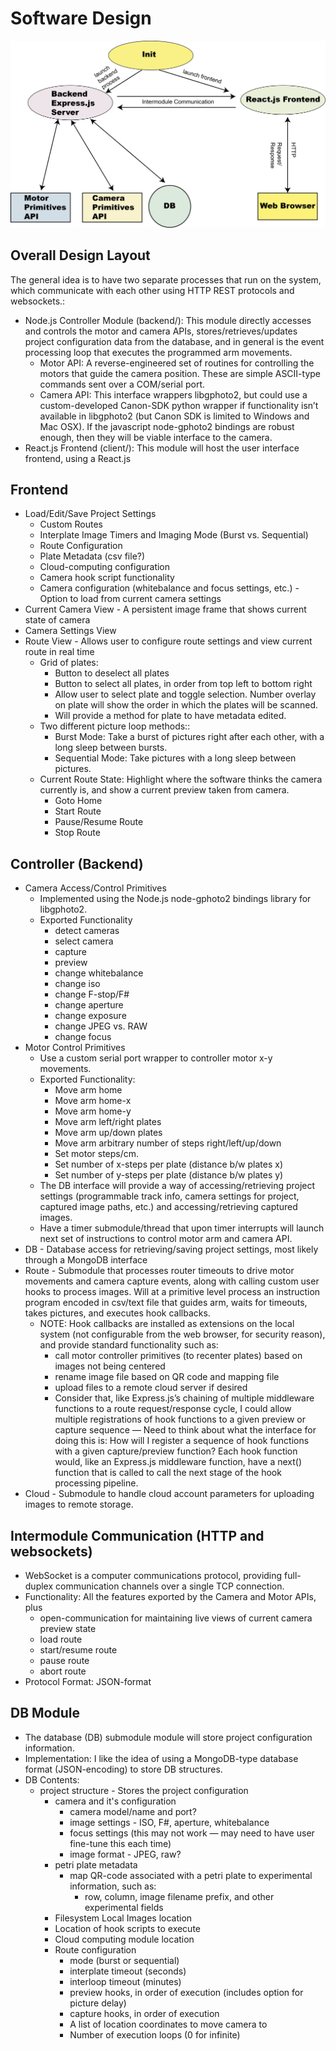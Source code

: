 # Software Design

![High Level Design](https://github.com/bliptrip/Awesom-O/blob/master/design/Awesome-O_HighDesign.png)

## Overall Design Layout
The general idea is to have two separate processes that run on the system, which communicate with each other using HTTP REST protocols and websockets.:
* Node.js Controller Module (backend/): This module directly accesses and controls the motor and camera APIs, stores/retrieves/updates project configuration data from the database, and in general is the event processing loop that executes the programmed arm movements.
    * Motor API: A reverse-engineered set of routines for controlling the motors that guide the camera position.  These are simple ASCII-type commands sent over a COM/serial port.
    * Camera API: This interface wrappers libgphoto2, but could use a custom-developed Canon-SDK python wrapper if functionality isn’t available in libgphoto2 (but Canon SDK is limited to Windows and Mac OSX).  If the javascript node-gphoto2 bindings
    are robust enough, then they will be viable interface to the camera.
* React.js Frontend (client/): This module will host the user interface frontend, using a React.js 

## Frontend
* Load/Edit/Save Project Settings
    * Custom Routes
    * Interplate Image Timers and Imaging Mode (Burst vs. Sequential)
    * Route Configuration
    * Plate Metadata (csv file?)
    * Cloud-computing configuration
    * Camera hook script functionality
    * Camera configuration (whitebalance and focus settings, etc.) - Option to load from current camera settings
* Current Camera View - A persistent image frame that shows current state of camera
* Camera Settings View
* Route View - Allows user to configure route settings and view current route in real time
    * Grid of plates:
        * Button to deselect all plates
        * Button to select all plates, in order from top left to bottom right
        * Allow user to select plate and toggle selection.  Number overlay on plate will show the order in which the plates will be scanned.
        * Will provide a method for plate to have metadata edited.
    * Two different picture loop methods::
        * Burst Mode: Take a burst of pictures right after each other, with a long sleep between bursts.
        * Sequential Mode: Take pictures with a long sleep between pictures.
    * Current Route State: Highlight where the software thinks the camera currently is, and show a current preview taken from camera.
        * Goto Home
        * Start Route
        * Pause/Resume Route
        * Stop Route

## Controller (Backend)
* Camera Access/Control Primitives
    * Implemented using the Node.js node-gphoto2 bindings library for libgphoto2. 
    * Exported Functionality
        * detect cameras
        * select camera
        * capture
        * preview
        * change whitebalance
        * change iso
        * change F-stop/F#
        * change aperture
        * change exposure
        * change JPEG vs. RAW
        * change focus
* Motor Control Primitives
    * Use a custom serial port wrapper to controller motor x-y movements.
    * Exported Functionality:
        * Move arm home
        * Move arm home-x
        * Move arm home-y
        * Move arm left/right <n> plates
        * Move arm up/down <n> plates
        * Move arm arbitrary number of steps right/left/up/down
        * Set motor steps/cm.
        * Set number of x-steps per plate (distance b/w plates x)
        * Set number of y-steps per plate (distance b/w plates y)
    * The DB interface will provide a way of accessing/retrieving project settings (programmable track info, camera settings for project, captured image paths, etc.) and accessing/retrieving captured images.
    * Have a timer submodule/thread that upon timer interrupts will launch next set of instructions to control motor arm and camera API.
* DB - Database access for retrieving/saving project settings, most likely through a MongoDB interface
* Route - Submodule that processes router timeouts to drive motor movements and camera capture events, along with calling custom user hooks to process images.  Will at a primitive level process an instruction program encoded in csv/text file that guides arm, waits for timeouts, takes pictures, and executes hook callbacks.
    * NOTE: Hook callbacks are installed as extensions on the local system (not configurable from the web browser, for security reason), and provide standard functionality such as:
        * call motor controller primitives (to recenter plates) based on images not being centered
        * rename image file based on QR code and mapping file
        * upload files to a remote cloud server if desired
        * Consider that, like Express.js’s chaining of multiple middleware functions to a route request/response cycle, I could allow multiple registrations of hook functions to a given preview or capture sequence — Need to think about what the interface for doing this is: How will I register a sequence of hook functions with a given capture/preview function?  Each hook function would, like an Express.js middleware function, have a next() function that is called to call the next stage of the hook processing pipeline.
* Cloud - Submodule to handle cloud account parameters for uploading images to remote storage.

## Intermodule Communication (HTTP and websockets)
* WebSocket is a computer communications protocol, providing full-duplex communication channels over a single TCP connection.
* Functionality: All the features exported by the Camera and Motor APIs, plus 
    * open-communication for maintaining live views of current camera preview state
    * load route
    * start/resume route
    * pause route
    * abort route
* Protocol Format: JSON-format

## DB Module
* The database (DB) submodule module will store project configuration information.
* Implementation: I like the idea of using a MongoDB-type database format (JSON-encoding) to store DB structures.
* DB Contents:
    * project structure - Stores the project configuration
        * camera and it's configuration
            * camera model/name and port?
            * image settings - ISO, F#, aperture, whitebalance 
            * focus settings (this may not work — may need to have user fine-tune this each time)
            * image format - JPEG, raw?
        * petri plate metadata
            * map QR-code associated with a petri plate to experimental information, such as:
                * row, column, image filename prefix, and other experimental fields
        * Filesystem Local Images location
        * Location of hook scripts to execute
        * Cloud computing module location
        * Route configuration
            * mode (burst or sequential)
            * interplate timeout (seconds)
            * interloop timeout (minutes)
            * preview hooks, in order of execution (includes option for picture delay)
            * capture hooks, in order of execution
            * A list of location coordinates to move camera to
            * Number of execution loops (0 for infinite)
